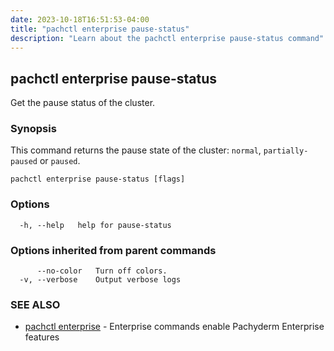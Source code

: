 ```yaml
---
date: 2023-10-18T16:51:53-04:00
title: "pachctl enterprise pause-status"
description: "Learn about the pachctl enterprise pause-status command"
---
```


## pachctl enterprise pause-status

Get the pause status of the cluster.

### Synopsis

This command returns the pause state of the cluster: `normal`, `partially-paused` or `paused`.

```
pachctl enterprise pause-status [flags]
```

### Options

```
  -h, --help   help for pause-status
```

### Options inherited from parent commands

```
      --no-color   Turn off colors.
  -v, --verbose    Output verbose logs
```

### SEE ALSO

* [pachctl enterprise](../pachctl_enterprise)	 - Enterprise commands enable Pachyderm Enterprise features

